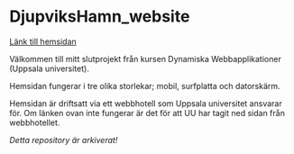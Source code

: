 # DjupviksHamn_website

[Länk till hemsidan](http://v1a3g23.dwapp.se)

Välkommen till mitt slutprojekt från kursen Dynamiska Webbapplikationer (Uppsala universitet).

Hemsidan fungerar i tre olika storlekar; mobil, surfplatta och datorskärm.

Hemsidan är driftsatt via ett webbhotell som Uppsala universitet ansvarar för. Om länken ovan inte fungerar är det för att UU har tagit ned sidan från webbhotellet.

*Detta repository är arkiverat!*
